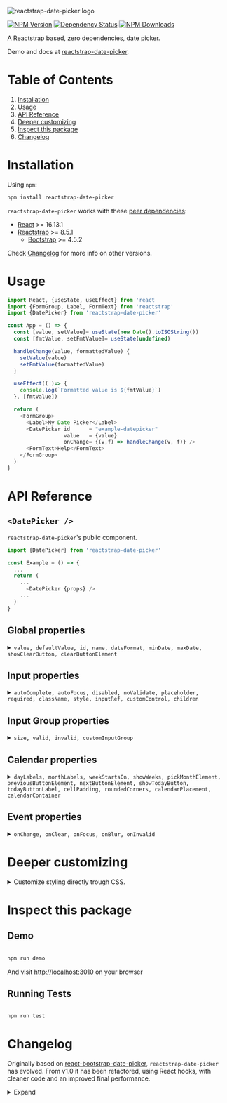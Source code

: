 ![reactstrap-date-picker logo](https://reactstrap-date-picker.afialapis.com/assets/images/logo/reactstrap_date_picker_name.png)

[![NPM Version](https://badge.fury.io/js/reactstrap-date-picker.svg)](https://www.npmjs.com/package/reactstrap-date-picker)
[![Dependency Status](https://david-dm.org/afialapis/reactstrap-date-picker.svg)](https://david-dm.org/afialapis/reactstrap-date-picker)
[![NPM Downloads](https://img.shields.io/npm/dm/reactstrap-date-picker.svg?style=flat)](https://www.npmjs.com/package/reactstrap-date-picker)

A Reactstrap based, zero dependencies, date picker.

Demo and docs at [reactstrap-date-picker](https://reactstrap-date-picker.afialapis.com/).


# Table of Contents

1. [Installation](#installation)
2. [Usage](#usage)
3. [API Reference](#api-reference)
4. [Deeper customizing](#deeper-customizing)
5. [Inspect this package](#inspect-this-package)
6. [Changelog](#changelog)


# Installation

Using `npm`:

```bash
npm install reactstrap-date-picker
```

`reactstrap-date-picker` works with these [peer dependencies](https://nodejs.org/en/blog/npm/peer-dependencies/):
  - [React](https://github.com/facebook/react) >= 16.13.1
  - [Reactstrap](https://github.com/reactstrap/reactstrap) >= 8.5.1
    * [Bootstrap](https://github.com/twbs/bootstrap) >= 4.5.2

Check [Changelog](#changelog) for more info on other versions.


# Usage

```js
import React, {useState, useEffect} from 'react
import {FormGroup, Label, FormText} from 'reactstrap'
import {DatePicker} from 'reactstrap-date-picker'

const App = () => {
  const [value, setValue]= useState(new Date().toISOString())
  const [fmtValue, setFmtValue]= useState(undefined)

  handleChange(value, formattedValue) {
    setValue(value)
    setFmtValue(formattedValue)
  }

  useEffect(( )=> {
    console.log(`Formatted value is ${fmtValue}`)
  }, [fmtValue])

  return (
    <FormGroup>
      <Label>My Date Picker</Label>
      <DatePicker id      = "example-datepicker" 
                  value   = {value} 
                  onChange= {(v,f) => handleChange(v, f)} />
      <FormText>Help</FormText>
    </FormGroup>
  )
}

```


# API Reference

## `<DatePicker />`

`reactstrap-date-picker`'s public component.

```js
import {DatePicker} from 'reactstrap-date-picker'

const Example = () => {
  ...
  return (
    ...
      <DatePicker {props} />
    ...
  )
}

```


## Global properties

<details>
<summary>
<code>value, defaultValue, id, name, dateFormat, minDate, maxDate, showClearButton, clearButtonElement</code>
</summary>
<p>

### `value`

ISO date string representing the current value. Cannot be set alongside `defaultValue`.

  * Optional
  * Type: `string`.
  * Example: `"2016-05-19T12:00:00.000Z"`

### `defaultValue`

ISO date string representing the default value. Cannot be set alongside `value`.

  * Optional
  * Type: `string`
  * Example: `"2016-05-19T12:00:00.000Z"`

### `id`

HTML identifier for the `reactstrap-date-picker`'s input (the hidden one). You may
want to use it in case you need to traverse somehow the DOM.

  * Optional
  * Type: `string`.
  * Example: `"example-datepicker"`

### `name`

HTML `name` attribute for the `reactstrap-date-picker`'s input (the hidden one). You may
need to use it depending on how your handle your Forms.

  * Optional
  * Type: `string`.
  * Example: `"date-field"`

### `dateFormat`

Date format. Any combination of DD, MM, YYYY and separator.

  * Optional
  * Type: `string`
  * Examples: `"MM/DD/YYYY"`, `"YYYY/MM/DD"`, `"MM-DD-YYYY"`, or `"DD MM YYYY"`

### `minDate`

ISO date string to set the lowest allowable date value.

  * Optional
  * Type: `string`
  * Example: `"2016-05-19T12:00:00.000Z"`

### `maxDate`

ISO date string to set the highest allowable date value.

  * Optional
  * Type: `string`
  * Example: `"2016-05-19T12:00:00.000Z"`

### `showClearButton`

Toggles the visibility of the clearButton

  * Optional
  * Type: `bool`
  * Default: `false`

### `clearButtonElement`

Character or component to use for the clear button.

  * Optional
  * Type: `string` or `ReactClass`
  * Default: `"×"`
</p>
</details>


## Input properties
<details>
<summary>
<code>autoComplete, autoFocus, disabled, noValidate, placeholder, required, className, style, inputRef, customControl, children</code>
</summary>
<p>

### `autoComplete`

Hint for form autofill feature.

  * Optional
  * Type: `string`
  * Default: `on`

### `autoFocus`

Whether or not component starts with focus.

  * Optional
  * Type: `bool`
  * Default: `false`

### `disabled`

Whether or not component is disabled.

  * Optional
  * Type: `bool`
  * Default: `false`

### `noValidate`

When present, it specifies that the form-data (input) should not be validated when submitted.

  * Optional
  * Type: `bool`
  * Default: `false`

### `placeholder`

Text that appears in the form control when it has no value set.

  * Optional
  * Type: `text`
  * Example: `John Doe`

### `required`

`boolean`. A value is required or must be check for the form to be submittable

  * Optional
  * Type: `boolean`
  * Default: `false`

### `className`

Class name passed to the Form Control input element.

  * Optional
  * Type: `string`
  * Example: `example-class`

### `style`

Style object passed to the Form Control input element.

  * Optional
  * Type: `object`
  * Example: `{width: "100%"}`

### `inputRef`

A React ref to the Form Control input element

  * Optional
  * Type: `ref`

### `customControl`

Overwrite the default Form Control component with your own component.

  * Optional
  * Type: `React.Component`
  * Example: `<CustomControl />`

### `children`

`children` elements from the Form Control`

  * Optional
  * Type: `React.Component`
</p>
</details>


## Input Group properties

<details>
<summary>
<code>size, valid, invalid, customInputGroup</code>
</summary>
<p>

### `size`

Size of the input

  * Optional
  * Type: `string`
  * Examples: `lg`, `sm`, ...

You can also override it completely and pass your own component:

### `valid`

Applies the `is-valid` class when `true`, does nothing when `false`

  * Optional
  * Type: `bool`
  * Example: `true`

### `invalid`

Applies the `is-invalid` class when `true`, does nothing when `false`

  * Optional
  * Type: `bool`
  * Example: `true`  

### `customInputGroup`

Overwrite the default InputGroup component with your own component.

  * Optional
  * Type: `React.Component`
  * Example: `<CustomInputGroup />`
</p>
</details>

## Calendar properties

<details>
<summary>
<code>dayLabels, monthLabels, weekStartsOn, showWeeks, pickMonthElement, previousButtonElement, nextButtonElement, showTodayButton, todayButtonLabel, cellPadding, roundedCorners, calendarPlacement, calendarContainer</code>
</summary>
<p>

### `dayLabels`

Array of day names to use in the calendar. Starting on Sunday.

  * Optional
  * Type: `array`
  * Default: `['Sun', 'Mon', 'Tue', 'Wed', 'Thu', 'Fri', 'Sat']`

### `monthLabels`

Array of month names to use in the calendar.

  * Optional
  * Type: `array`
  * Default: `['January', 'February', 'March', 'April', 'May', 'June', 'July', 'August', 'September', 'October', 'November', 'December']`

### `weekStartsOn`

Makes the calendar's week to start on a specified day. 0 = Sunday, 1 = Monday, etc.

  * Optional
  * Type: `number`
  * Example: `4`

### `showWeeks`

Shows the number of the week in the calendar

  * Optional
  * Type: `bool`
  * Default: `false`

### `pickMonthElement`

Optional component to use for the calendar's year and month pickers.

  * Optional
  * Type: `string` or `ReactClass`
  * Default: `undefined`

`pickMonthElement = undefined` is the same as `pickMonthElement = "none"`.

#### custom pickMonthElement

You can pass a custom `React` component, which will receive these properties:
- `displayDate`
- `minDate`
- `maxDate`
- `onChangeMonth`: a callback receiving an `int` parameter (month number)
- `onChangeYear`: a callback receiving an `int` parameter (year number)

On the [demo](https://github.com/afialapis/reactstrap-date-picker/blob/master/demo/src/samples/RDPCustomPickMonth.js)
you will find a simple custom element.


#### `default` pickMonthElement

There is a predefined component, consisting of two simple `select` elements,
which can be used by passing `pickMonthElement = "default"`.

It has a simple styling, which may not fit your needs. Maybe you can tweak it
through the `css` classes used by `reactstrap-date-picker`:

```html
  <div class="rdp-header">
    <div class="rdp-header-previous-wrapper"/>
    <div class="rdp-header-pick-month-wrapper">
      <!-- if pickMonthElement = 'default' -->
      <div class="rdp-header-pick-month-default">
        <div class="rdp-header-pick-month-default-month"/>
        <div class="rdp-header-pick-month-default-year"/>
      </div>
    </div>
    <div class="rdp-header-next-wrapper"/>
  </div>
```


### `previousButtonElement`

Character or component to use for the calendar's previous button.

  * Optional
  * Type: `string` or `ReactClass`
  * Default: `"<"`

### `nextButtonElement`

Character or component to use for the calendar's next button.

  * Optional
  * Type: `string` or `ReactClass`
  * Default: `">"`

### `showTodayButton`

Toggles the visibility of the today-button.

  * Optional
  * Type: `boolean`
  * Default: `false`

### `todayButtonLabel`

Label for the today-button

  * Optional
  * Type: `string`
  * Default: `"Today"`

### `cellPadding`

CSS padding value for calendar date cells.

  * Optional
  * Type: `string`
  * Default: `"5px"`

### `roundedCorners`

CSS border-radius value for calendar date cells.

  * Optional
  * Type: `bool`
  * Default: `false`

### `calendarPlacement`

Overlay placement for the popover calendar.

  * Optional
  * Type: `string` or `function`
  * Default: `"top"`

### `calendarContainer`

Overlay container for the popover calendar. When placing the date-picker in a scrolling container, set this prop to some ancestor of the scrolling container.

  * Optional
  * Type: A DOM element or a component
  * Example: `document.body`
</p>
</details>


## Event properties
<details>
<summary>
<code>onChange, onClear, onFocus, onBlur, onInvalid</code>
</summary>
<p>

### `onChange`

Change callback function.

  * Optional
  * Type: `function`
  * Callback Arguments:
    * `value` : ISO date string representing the selected value.
      * Type: `String`
      * Example: `"2016-05-19T12:00:00.000Z"`
    * `formattedValue` : String representing the formatted value as defined by the `dateFormat` property.
      * Type: `String`
      * Example: `"05/19/2016"`

### `onClear`

Defines what happens when clear button is clicked.

  * Optional
  * Type: `function`

### `onFocus`

Focus callback function.

  * Optional
  * Type: `function`
  * Callback Arguments:
    * `event` : Focus event.
      * Type: `Event`

### `onBlur`

Blur callback function.

  * Optional
  * Type: `function`
  * Callback Arguments:
    * `event` : Blur event.
      * Type: `Event`

### `onInvalid`

Defines what happens when input has not passed the form validation.

  * Optional
  * Type: `function`
</p>
</details>


# Deeper customizing

<details>
<summary>
Customize styling directly trough CSS.
</summary>
<p>

You can also customize `reactstrap-date-picker` using `CSS`, trough element's `id` or `class` attributes.

`reactstrap-date-picker` renders several elements, all contained within a [reactstrap InputGroup](https://reactstrap.github.io/?path=/docs/components-inputgroup--input-group).
Such elements will have its unique `id` attribute, plus `reactstrap-date-picker` custom `class` names (prefixed by `rdp-*`).

The rendered DOM structure seems like this:

```html
  <div class="input-group rdp-input-group" id="rdp-input-group-SUFFIX">
    <input class="form-control rdp-form-control" id="props.formControl.id or rdp-form-control-SUFFIX" />
    <div class="rdp-overlay">
      <div>
        <div class="rdp-popover">
          <div class="popover">
            <div class="popover-inner">
              <div class="popover-header">
                <div class="rdp-header">
                  <div class="rdp-header-previous-wrapper"/>
                  <div class="rdp-header-pick-month-wrapper">
                    <!-- if pickMonthElement = 'default' -->
                    <div class="rdp-header-pick-month-default">
                      <div class="rdp-header-pick-month-default-month"/>
                      <div class="rdp-header-pick-month-default-year"/>
                    </div>
                  </div>
                  <div class="rdp-header-next-wrapper"/>
                </div>
              </div>
              <div class="popover-body">
                <table class="rdp-calendar">
                </table>
              </div>
            </div>
            <span class="arrow">
          </div>
        </div>
      </div>
    </div>
    <input class="rdp-hidden" id="props.id or rdp-hidden-SUFFIX" />
    <div class="input-group-text rdp-addon">
    </div>
  </div>
```

This `SUFFIX` is:

- `props.name`

- if `props.name` is not passed, then use `props.id`

- if `props.id` is not passed, then take a global counter of active `reactstrap-date-picker` instances

So, the idea is, depending on your needs:

- if you don't need handle `id`s at all, `reactstrap-date-picker` will render unique `id` with no problem

- if you need a basic `id` usage, for example accessing the `reactstrap-date-picker`'s value from the DOM, then 
  you just have to pass `props.id` and get the value from the element with that `id`

- if you will perform more complex operations, then use `props.name` or `props.id`, and pay attention to the
  previous DOM structure and the `SUFFIX` presences
</p>
</details>


# Inspect this package

## Demo

```bash

npm run demo

```

And visit [http://localhost:3010](http://localhost:3010) on your browser


## Running Tests

```bash

npm run test

```

# Changelog

Originally based on [react-bootstrap-date-picker](https://github.com/pushtell/react-bootstrap-date-picker/),
`reactstrap-date-picker` has evolved. From v1.0 it has been refactored, using React hooks, 
with cleaner code and an improved final performance.

<details>
<summary>
Expand
</summary>
<p>

## 1.0.9
- fixed blur handle when navigating months 

## 1.0.8

- fixed `inputRef` property to make it work properly when passing callback refs
- keep Calendar open when clicking inside the control input
- improve bad format handling on blur

## 1.0.6

- cleaner readme

## 1.0.5

- fix valid props on hidden input

## 1.0.4

- fix warning on `prop-types`

## 1.0.3

- Added [pickMonthElement](https://github.com/afialapis/reactstrap-date-picker/issues/22)

## 1.0.2

- Fixed [issue #20: In/valid props doesn't apply the reactstrap in/valid css style](https://github.com/afialapis/reactstrap-date-picker/issues/20)

## 1.0.1

- Fixed [issue #19: ReferenceError: Element is not defined](https://github.com/afialapis/reactstrap-date-picker/issues/19)

## 1.0.0

- Introduction of React Hooks

- Deep refactor of the source code

- Supported versions:
· React >= 16.13.1
· Reactstrap >= 8.5.1
· Bootstrap >= 4.5.2

- Improved performance

- Smaller bundle sizes


## 0.0.16

· Version to use if you wanna go Reactstrap 9

· Supported versions:
- React >= 14
- Reactstrap 9.0.1
- Bootstrap 5.1.3

## 0.0.12

· Fixed [issue #15: placeholder will not fallback to dateFormat](https://github.com/afialapis/reactstrap-date-picker/issues/15)

· Fixed [issue #16. do not allow keyboard input of dates out of minDate/maxDate](https://github.com/afialapis/reactstrap-date-picker/issues/16)

· Supported versions:
- React >= 14
- Reactstrap 8.5.1
- Bootstrap 4.5.2

</p>
</details>
